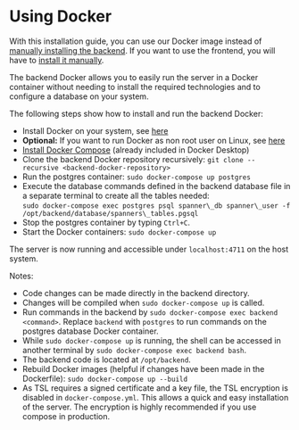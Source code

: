 # Using Docker

With this installation guide, you can use our Docker image instead of [manually installing the backend](./git.md#install-backend). If you want to use the frontend, you will have to [install it manually](./git.md#install-frontend).

The backend Docker allows you to easily run the server in a Docker container without needing to install the required technologies and to configure a database on your system.

The following steps show how to install and run the backend Docker:

- Install Docker on your system, see [here](https://docs.docker.com/get-docker/)
- __Optional:__ If you want to run Docker as non root user on Linux, see [here](https://docs.docker.com/engine/install/linux-postinstall/#manage-docker-as-a-non-root-user)
- [Install Docker Compose](https://docs.docker.com/compose/install/) (already included in Docker Desktop)
- Clone the backend Docker repository recursively: `git clone --recursive <backend-docker-repository>`
- Run the postgres container: `sudo docker-compose up postgres`
- Execute the database commands defined in the backend database file in a separate terminal to create all the tables needed:  
`sudo docker-compose exec postgres psql spanner\_db spanner\_user -f /opt/backend/database/spanners\_tables.pgsql`
- Stop the postgres container by typing `Ctrl+C`.
- Start the Docker containers: `sudo docker-compose up`

The server is now running and accessible under `localhost:4711` on the host system.

Notes:

- Code changes can be made directly in the backend directory.
- Changes will be compiled when `sudo docker-compose up` is called.
- Run commands in the backend by `sudo docker-compose exec backend <command>`. Replace `backend` with `postgres` to run commands on the postgres database Docker container.
- While `sudo docker-compose up` is running, the shell can be accessed in another terminal by `sudo docker-compose exec backend bash`.
- The backend code is located at `/opt/backend`.
- Rebuild Docker images (helpful if changes have been made in the Dockerfile): `sudo docker-compose up --build`
-  As TSL requires a signed certificate and a key file, the TSL encryption is disabled in `docker-compose.yml`. This allows a quick and easy installation of the server. The encryption is highly recommended if you use compose in production.